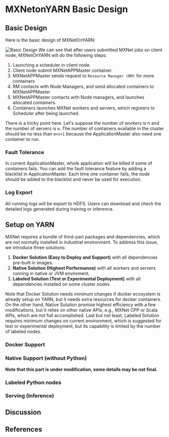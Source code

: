 # MXNetonYARN Basic Design

## Basic Design

Here is the basic design of MXNetOnYARN:

![Basic Design](images/mx_yarn_workflow.png)
We can see that after users submitted MXNet jobs on client node, MXNetOnYARN will do the following steps:

1. Launching a scheduler in client node. 
2. Client node submit MXNetAPPMaster container.
3. MXNetAPPMaster sends request to `Resource Manager (RM)` for more containers
4. RM contacts with Node Managers, and send allocated containers to MXNetAPPMaster
5. MXNetAPPMaster contacts with Node managers, and launches allocated containers.
6. Containers launches MXNet workers and servers, which registers to Scheduler after being launched.

There is a tricky point here. Let's suppose the number of workers is n and the number of servers is `m`. The number of containers available in the cluster should be no less than `m+n+1` because the ApplicationMaster also need one container to run.  


### Fault Tolerance
In current ApplicationMaster, whole application will be killed if some of containers fails. You can add the fault tolerance feature by adding a blacklist in ApplicationMaster. Each time one container fails, the node should be added to the blacklist and never be used for execution.

### Log Export
All running logs will be export to HDFS. Users can download and check the detailed logs generated during training or inference.

## Setup on YARN
MXNet requires a bundle of third-part packages and dependencies, which are not normally installed in industrial environment. To address this issue, we introduce three solutions:

1. **Docker Solution (Easy to Deploy and Support)** with all dependencies pre-built in images.
2. **Native Solution (Highest Performance)** with all workers and servers running in native or JVM enviroment.
3. **Labeled Solution (Test or Experimental Deployment)** with all dependencies installed on some cluster nodes

Note that Docker Solution needs minimum changes if docker ecosystem is already setup on YARN, but it needs extra resources for docker containers. On the other hand, Native Solution promise highest efficiency with a few modifications, but it relies on other native APIs, e.g., MXNet CPP or Scala APIs, which are not full accomplished. Last but not least, Labeled Solution requires minimum changes on current environment, which is suggested for test or experimental deployment, but its capability is limited by the number of labeled nodes.

### Docker Support

### Native Support (without Python)
**Note that this part is under modification, some details may be not final.** 

### Labeled Python nodes

### Serving (Inference)

## Discussion

## References





